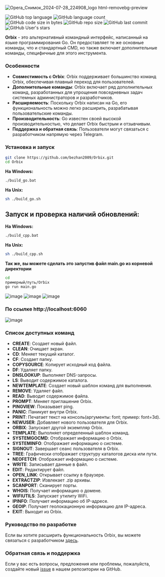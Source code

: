 ![Opera_Снимок_2024-07-28_224908_logo html-removebg-preview](https://github.com/user-attachments/assets/9849e2a9-af26-4e69-bc3e-b335ecdacedc)

![GitHub top language](https://img.shields.io/github/languages/top/bezhan2009/ORPXI)
![GitHub language count](https://img.shields.io/github/languages/count/bezhan2009/ORPXI)
![GitHub code size in bytes](https://img.shields.io/github/languages/code-size/bezhan2009/ORPXI)
![GitHub repo size](https://img.shields.io/github/repo-size/bezhan2009/ORPXI)
![GitHub last commit](https://img.shields.io/github/last-commit/bezhan2009/ORPXI)
![GitHub User's stars](https://img.shields.io/github/stars/bezhan2009?style=social)

**Orbix** - это альтернативный командный интерфейс, написанный на языке программирования Go. Он предоставляет те же основные команды, что и стандартный CMD, но также включает дополнительные команды, специфичные для этого инструмента.

### Особенности

- **Совместимость с Orbix**: Orbix поддерживает большинство команд Orbix, обеспечивая плавный переход для пользователей.
- **Дополнительные команды**: Orbix включает ряд дополнительных команд, разработанных для упрощения повседневных задач системных администраторов и разработчиков.
- **Расширяемость**: Поскольку Orbix написан на Go, его функциональность можно легко расширить, разрабатывая пользовательские команды.
- **Производительность**: Go известен своей высокой производительностью, что делает Orbix быстрым и отзывчивым.
- **Поддержка и обратная связь**: Пользователи могут связаться с разработчиком напрямую через Telegram.

### Установка и запуск

```bash
git clone https://github.com/bezhan2009/Orbix.git
cd Orbix
```
**На Windows:**
```bash
./build_go.bat
```

**На Unix:**
```bash
sh ./build_go.sh
```

## Запуск и проверка наличий обновлений:
**На Windows:**
```bash
./build_cpp.bat
```

**На Unix:**
```bash
sh ./build_cpp.sh
```

**Так же, вы можете сделать это запустив файл main.go из корневой директории**
```bash
cd
примерный/путь/Orbix
go run main.go
```

![image](https://github.com/user-attachments/assets/2b540539-45d5-4aee-acfe-236682cbb3ea)
![image](https://github.com/user-attachments/assets/c2a23ac9-e6d3-45a6-bde7-d9301202f637)
![image](https://github.com/user-attachments/assets/20216f61-7171-44e9-aa8c-0b9ccf57bf2c)

### По ссылке http://localhost:6060
![image](https://github.com/user-attachments/assets/dc2d0b92-0c81-4658-873d-b1b39fcbdd5b)

### Список доступных команд

- **CREATE**: Создает новый файл.
- **CLEAN**: Очищает экран.
- **CD**: Меняет текущий каталог.
- **CF**: Создает папку.
- **COPYSOURCE**: Копирует исходный код файла.
- **DF**: Удаляет папку.
- **DNSLOOKUP**: Выполняет DNS-запросы.
- **LS**: Выводит содержимое каталога.
- **NEWTEMPLATE**: Создает новый шаблон команд для выполнения.
- **REMOVE**: Удаляет файл.
- **READ**: Выводит содержимое файла.
- **PROMPT**: Меняет приглашение Orbix.
- **PINGVIEW**: Показывает ping.
- **PANIC**: Паникует внутри Orbix.
- **PRINT**: Печатает текст на консоль(аргументы: font; пример: font=3d).
- **NEWUSER**: Добавляет нового пользователя для Orbix.
- **ORBIX**: Запускает другой экземпляр Orbix.
- **TEMPLATE**: Выполняет определенный шаблон команд.
- **SYSTEMGOCMD**: Отображает информацию о Orbix.
- **SYSTEMINFO**: Отображает информацию о системе.
- **SIGNOUT**: Завершает сеанс пользователя в Orbix.
- **TREE**: Графически отображает структуру каталогов диска или пути.
- **NEOFETCH**: Отображает информацию о системе.
- **WRITE**: Записывает данные в файл.
- **EDIT**: Редактирует файл.
- **OPEN_LINK**: Открывает ссылку в браузере.
- **EXTRACTZIP**: Извлекает .zip архивы.
- **SCANPORT**: Сканирует порты.
- **WHOIS**: Получает информацию о домене.
- **WIFIUTILS**: Запускает утилиту WiFi.
- **IPINFO**: Получает информацию об IP-адресе.
- **GEOIP**: Получает геолокационную информацию для IP-адреса.
- **EXIT**: Выходит из Orbix.

### Руководство по разработке

Если вы хотите расширить функциональность Orbix, вы можете связаться с разработчиком [здесь](https://t.me/JustBejan).

### Обратная связь и поддержка

Если у вас есть вопросы, предложения или проблемы, пожалуйста, создайте новый [issue](https://github.com/bezhan2009/Orbix/issues/new) в нашем репозитории на GitHub.
